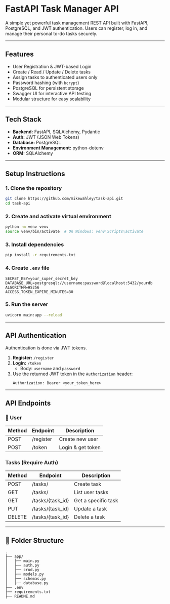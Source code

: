 #  FastAPI Task Manager API

A simple yet powerful task management REST API built with FastAPI, PostgreSQL, and JWT authentication. Users can register, log in, and manage their personal to-do tasks securely.

---

##  Features

- User Registration & JWT-based Login
- Create / Read / Update / Delete tasks
- Assign tasks to authenticated users only
- Password hashing (with `bcrypt`)
- PostgreSQL for persistent storage
- Swagger UI for interactive API testing
- Modular structure for easy scalability

---

##  Tech Stack

- **Backend:** FastAPI, SQLAlchemy, Pydantic
- **Auth:** JWT (JSON Web Tokens)
- **Database:** PostgreSQL
- **Environment Management:** python-dotenv
- **ORM:** SQLAlchemy

---

##  Setup Instructions

### 1. Clone the repository
```bash
git clone https://github.com/mikewahley/task-api.git
cd task-api
```

### 2. Create and activate virtual environment
```bash
python -m venv venv
source venv/bin/activate  # On Windows: venv\Scripts\activate
```

### 3. Install dependencies
```bash
pip install -r requirements.txt
```

### 4. Create `.env` file
```
SECRET_KEY=your_super_secret_key
DATABASE_URL=postgresql://username:password@localhost:5432/yourdb
ALGORITHM=HS256
ACCESS_TOKEN_EXPIRE_MINUTES=30
```

### 5. Run the server
```bash
uvicorn main:app --reload
```

---

##  API Authentication

Authentication is done via JWT tokens.

1. **Register:** `/register`
2. **Login:** `/token`  
   - Body: `username` and `password`
3. Use the returned JWT token in the `Authorization` header:
   ```
   Authorization: Bearer <your_token_here>
   ```

---

##  API Endpoints

### 👤 User

| Method | Endpoint   | Description       |
|--------|------------|-------------------|
| POST   | /register  | Create new user   |
| POST   | /token     | Login & get token |

###  Tasks (Require Auth)

| Method | Endpoint          | Description          |
|--------|-------------------|----------------------|
| POST   | /tasks/           | Create task          |
| GET    | /tasks/           | List user tasks      |
| GET    | /tasks/{task_id}  | Get a specific task  |
| PUT    | /tasks/{task_id}  | Update a task        |
| DELETE | /tasks/{task_id}  | Delete a task        |

---

## 📁 Folder Structure

```
.
├── app/
│   ├── main.py
│   ├── auth.py
│   ├── crud.py
│   ├── models.py
│   ├── schemas.py
│   ├── database.py
├── .env
├── requirements.txt
├── README.md
```
